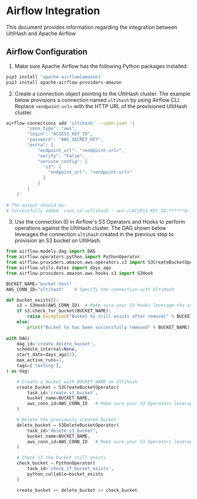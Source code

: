 # Airflow Integration

This document provides information regarding the integration between UltiHash and Apache Airflow

## Airflow Configuration

1. Make sure Apache Airflow has the following Python packages installed:
```bash
pip3 install 'apache-airflow[amazon]'
pip3 install apache-airflow-providers-amazon
```

2. Create a connection object pointing to the UltiHash cluster. The example below provisions a connection named `ultihash` by using Airflow CLI. Replace `<endpoint-url>` with the HTTP URL of the provisioned UltiHash cluster.
```bash
airflow connections add 'ultihash' --conn-json '{  
        "conn_type": "aws",
        "login": "ACCESS_KEY_ID",
        "password": "AWS_SECRET_KEY",
        "extra": {
            "endpoint_url": "<endpoint-url>",  
            "verify": "False",
            "service_config": {
              "s3": {
                "endpoint_url": "<endpoint-url>"
              }
            }
        }
    }'
    
# The output should be:
# Successfully added `conn_id`=ultihash : aws://ACCESS_KEY_ID:******@:    
```

3. Use the connection ID in Airflow's S3 Operators and Hooks to perform operations against the UltiHash cluster. The DAG shown below leverages the connection `ultihash` created in the previous step to provision an S3 bucket on UltiHash. 
```python
from airflow.models.dag import DAG
from airflow.operators.python import PythonOperator
from airflow.providers.amazon.aws.operators.s3 import S3CreateBucketOperator, S3DeleteBucketOperator
from airflow.utils.dates import days_ago
from airflow.providers.amazon.aws.hooks.s3 import S3Hook

BUCKET_NAME="bucket-test"
AWS_CONN_ID="ultihash"    # Specify the connection with UltiHash 

def bucket_exists():
    s3 = S3Hook(AWS_CONN_ID)  # Make sure your S3 Hooks leverage the connection with UltiHash.
    if s3.check_for_bucket(BUCKET_NAME):
        raise Exception("Bucket %s still exists after removal" % BUCKET_NAME)
    else:
        print("Bucket %s has been successfully removed" % BUCKET_NAME)
 
with DAG(
    dag_id='create_delete_bucket',
    schedule_interval=None,
    start_date=days_ago(2),
    max_active_runs=1,
    tags=['testing'],
) as dag:

    # Create a bucket with BUCKET_NAME on Ultihash
    create_bucket = S3CreateBucketOperator(
        task_id='create_s3_bucket',
        bucket_name=BUCKET_NAME,
        aws_conn_id=AWS_CONN_ID   # Make sure your S3 Operators leverage the connection with UltiHash
    )

    # Delete the previously created bucket
    delete_bucket = S3DeleteBucketOperator(
        task_id='delete_s3_bucket',
        bucket_name=BUCKET_NAME,
        aws_conn_id=AWS_CONN_ID   # Make sure your S3 Operators leverage the connection with UltiHash
    )

    # Check if the bucket still exists
    check_bucket = PythonOperator(
        task_id='check_if_bucket_exists',
        python_callable=bucket_exists
    )

    create_bucket >> delete_bucket >> check_bucket
```